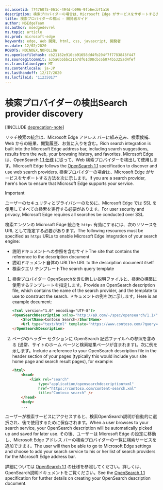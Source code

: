 ```yaml
---
ms.assetid: f74760f5-061c-494d-b096-9fb6ecb71a16
description: 検索プロバイダーの場合は、Microsoft Edge がサービスをサポートする方法を参照してください。
title: 検索プロバイダーの検出 - 開発者ガイド
author: MSEdgeTeam
ms.author: msedgedevrel
ms.topic: article
ms.prod: microsoft-edge
keywords: edge, Web 開発, html, css, javascript, 開発者
ms.date: 12/02/2020
ROBOTS: NOINDEX,NOFOLLOW
ms.openlocfilehash: cb21182e910cb91658dd4fb204f7f7783843f447
ms.sourcegitcommit: a35a6b5bbc21b7df61d08cbc6b074b5325ad4fef
ms.translationtype: MT
ms.contentlocale: ja-JP
ms.lasthandoff: 12/17/2020
ms.locfileid: "11235017"
---
```

# <span data-ttu-id="7f471-104">検索プロバイダーの検出</span><span class="sxs-lookup"><span data-stu-id="7f471-104">Search provider discovery</span></span>  

[!INCLUDE [deprecation-note](../../includes/legacy-edge-note.md)]  

<span data-ttu-id="7f471-105">リッチ検索の統合は、Microsoft Edge アドレス バーに組み込み、検索候補、Web からの結果、閲覧履歴、お気に入りを含む。</span><span class="sxs-lookup"><span data-stu-id="7f471-105">Rich search integration is built into the Microsoft Edge address bar, including search suggestions, results from the web, your browsing history, and favorites.</span></span>  <span data-ttu-id="7f471-106">Microsoft Edge は、OpenSearch [1.1 仕様](https://github.com/dewitt/opensearch/blob/master/opensearch-1-1-draft-6.md) に従って、Web 検索プロバイダーを検出して使用します。</span><span class="sxs-lookup"><span data-stu-id="7f471-106">Microsoft Edge follows the [OpenSearch 1.1](https://github.com/dewitt/opensearch/blob/master/opensearch-1-1-draft-6.md) specification to discover and use web search providers.</span></span>  <span data-ttu-id="7f471-107">検索プロバイダーの場合は、Microsoft Edge がサービスをサポートする方法を次に示します。</span><span class="sxs-lookup"><span data-stu-id="7f471-107">If you are a search provider, here's how to ensure that Microsoft Edge supports your service.</span></span>  

> [!IMPORTANT]
> <span data-ttu-id="7f471-108">ユーザーのセキュリティとプライバシーのために、Microsoft Edge では SSL を使用してすべての検索を実行する必要があります。</span><span class="sxs-lookup"><span data-stu-id="7f471-108">For user security and privacy, Microsoft Edge requires all searches be conducted over SSL.</span></span>  

<span data-ttu-id="7f471-109">検索エンジンの Microsoft Edge 統合を `https` 有効にするには、次のリソースを URL として指定する必要があります。</span><span class="sxs-lookup"><span data-stu-id="7f471-109">The following resources must be specified as `https` URLs to enable Microsoft Edge integration of your search engine:</span></span>  

*   <span data-ttu-id="7f471-110">説明ドキュメントへの参照を含むサイト</span><span class="sxs-lookup"><span data-stu-id="7f471-110">The site that contains the reference to the description document</span></span>  
*   <span data-ttu-id="7f471-111">説明ドキュメント自体の URL</span><span class="sxs-lookup"><span data-stu-id="7f471-111">The URL to the description document itself</span></span>  
*   <span data-ttu-id="7f471-112">検索クエリ テンプレート</span><span class="sxs-lookup"><span data-stu-id="7f471-112">The search query template</span></span>  
    
1.  <span data-ttu-id="7f471-113">検索プロバイダー OpenSearchを含む新しい説明ファイルと、検索の構築に使用するテンプレートを指定します。</span><span class="sxs-lookup"><span data-stu-id="7f471-113">Provide an OpenSearch description file, which contains the name of the search provider, and the template to use to construct the search.</span></span>  <span data-ttu-id="7f471-114">ドキュメントの例を次に示します。</span><span class="sxs-lookup"><span data-stu-id="7f471-114">Here is an example document:</span></span>  
    
    ```html
    <?xml version="1.0" encoding="UTF-8"?> 
    <OpenSearchDescription xmlns="http://a9.com/-/spec/opensearch/1.1/">
        <ShortName>Contoso Search</ShortName>
        <Url type="text/html" template="https://www.contoso.com/?query={searchTerms}"/> 
    </OpenSearchDescription>
    ```  
    
1.  <span data-ttu-id="7f471-115">ページのヘッダー セクションに OpenSearch 記述ファイルへの参照を含める (通常、サイトのホーム ページと検索結果ページが含まれます)。次に例を示します。</span><span class="sxs-lookup"><span data-stu-id="7f471-115">Include a reference to your OpenSearch description file in the header section of your pages (typically this would include your site home page and search result pages), for example:</span></span>  
    
    ```html
    <html>
        <head>
            <link rel="search" 
                type="application/opensearchdescription+xml"  
                href="https://contoso.com/content-search.xml" 
                title="Contoso search" /> 
        </head> 
        <body> 
        ...
    ```  
    
<span data-ttu-id="7f471-116">ユーザーが検索サービスにアクセスすると、検索OpenSearch説明が自動的に選択され、後で使用するために保存されます。</span><span class="sxs-lookup"><span data-stu-id="7f471-116">When a user browses to your search service, your OpenSearch description will be automatically picked up and saved for later use.</span></span>  <span data-ttu-id="7f471-117">その後、ユーザーは Microsoft Edge の設定に移動し、Microsoft Edge アドレス バーの検索プロバイダーの一覧に検索サービスを追加できます。</span><span class="sxs-lookup"><span data-stu-id="7f471-117">The user will then be able to go to Microsoft Edge settings and choose to add your search service to his or her list of search providers for the Microsoft Edge address bar.</span></span>  

<span data-ttu-id="7f471-118">詳細については [OpenSearch 1.1](https://github.com/dewitt/opensearch/blob/master/opensearch-1-1-draft-6.md) の仕様を参照してください。詳しくは、OpenSearch説明ドキュメントをご覧ください。</span><span class="sxs-lookup"><span data-stu-id="7f471-118">See the [OpenSearch 1.1](https://github.com/dewitt/opensearch/blob/master/opensearch-1-1-draft-6.md) specification for further details on creating your OpenSearch description document.</span></span>  
